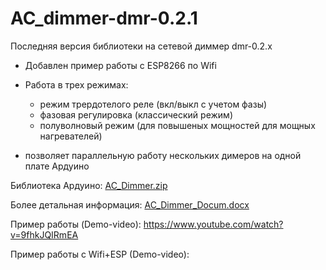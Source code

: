 # AC_dimmer-dmr-0.2.1

Последняя версия библиотеки на сетевой диммер dmr-0.2.x

- Добавлен пример работы с ESP8266 по Wifi

- Работа в трех режимах:
  - режим трердотелого реле (вкл/выкл с учетом фазы)
  - фазовая регулировка (классический режим)
  - полуволновый режим (для повышеных мощностей для мощных нагревателей)
  
- позволяет параллельную работу нескольких димеров на одной плате Ардуино

Библиотека Ардуино: [AC_Dimmer.zip](https://github.com/serhiy23412/AC_dimmer-dmr-0.2.1/blob/master/AC_Dimmer.zip)

Более детальная информация: [AC_Dimmer_Docum.docx](https://github.com/serhiy23412/AC_dimmer-dmr-0.2.1/blob/master/AC_Dimmer_Docum.docx)

Пример работы (Demo-video): https://www.youtube.com/watch?v=9fhkJQIRmEA

Пример работы c Wifi+ESP (Demo-video): 




